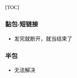 <span  style="font-family: Simsun,serif; font-size: 17px; ">

[TOC]

### 黏包-短链接

- 发完就断开，就当结束了

### 半包

- 无法解决

</span>